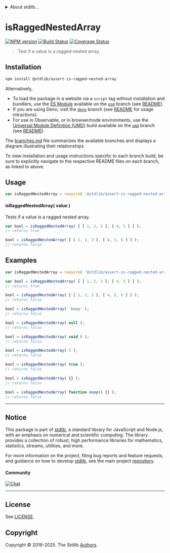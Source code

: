 <!--

@license Apache-2.0

Copyright (c) 2024 The Stdlib Authors.

Licensed under the Apache License, Version 2.0 (the "License");
you may not use this file except in compliance with the License.
You may obtain a copy of the License at

   http://www.apache.org/licenses/LICENSE-2.0

Unless required by applicable law or agreed to in writing, software
distributed under the License is distributed on an "AS IS" BASIS,
WITHOUT WARRANTIES OR CONDITIONS OF ANY KIND, either express or implied.
See the License for the specific language governing permissions and
limitations under the License.

-->


<details>
  <summary>
    About stdlib...
  </summary>
  <p>We believe in a future in which the web is a preferred environment for numerical computation. To help realize this future, we've built stdlib. stdlib is a standard library, with an emphasis on numerical and scientific computation, written in JavaScript (and C) for execution in browsers and in Node.js.</p>
  <p>The library is fully decomposable, being architected in such a way that you can swap out and mix and match APIs and functionality to cater to your exact preferences and use cases.</p>
  <p>When you use stdlib, you can be absolutely certain that you are using the most thorough, rigorous, well-written, studied, documented, tested, measured, and high-quality code out there.</p>
  <p>To join us in bringing numerical computing to the web, get started by checking us out on <a href="https://github.com/stdlib-js/stdlib">GitHub</a>, and please consider <a href="https://opencollective.com/stdlib">financially supporting stdlib</a>. We greatly appreciate your continued support!</p>
</details>

# isRaggedNestedArray

[![NPM version][npm-image]][npm-url] [![Build Status][test-image]][test-url] [![Coverage Status][coverage-image]][coverage-url] <!-- [![dependencies][dependencies-image]][dependencies-url] -->

> Test if a value is a ragged nested array.

<section class="installation">

## Installation

```bash
npm install @stdlib/assert-is-ragged-nested-array
```

Alternatively,

-   To load the package in a website via a `script` tag without installation and bundlers, use the [ES Module][es-module] available on the [`esm`][esm-url] branch (see [README][esm-readme]).
-   If you are using Deno, visit the [`deno`][deno-url] branch (see [README][deno-readme] for usage intructions).
-   For use in Observable, or in browser/node environments, use the [Universal Module Definition (UMD)][umd] build available on the [`umd`][umd-url] branch (see [README][umd-readme]).

The [branches.md][branches-url] file summarizes the available branches and displays a diagram illustrating their relationships.

To view installation and usage instructions specific to each branch build, be sure to explicitly navigate to the respective README files on each branch, as linked to above.

</section>

<section class="usage">

## Usage

```javascript
var isRaggedNestedArray = require( '@stdlib/assert-is-ragged-nested-array' );
```

#### isRaggedNestedArray( value )

Tests if a value is a ragged nested array.

```javascript
var bool = isRaggedNestedArray( [ [ 1, 2, 3 ], [ 4, 5 ] ] );
// returns true

bool = isRaggedNestedArray( [ [ 1, 2, 3 ], [ 4, 5, 6 ] ] );
// returns false
```

</section>

<!-- /.usage -->

<section class="examples">

## Examples

<!-- eslint-disable no-empty-function, no-restricted-syntax -->

<!-- eslint no-undef: "error" -->

```javascript
var isRaggedNestedArray = require( '@stdlib/assert-is-ragged-nested-array' );

var bool = isRaggedNestedArray( [ [ 1, 2, 3 ], [ 4, 5 ] ] );
// returns true

bool = isRaggedNestedArray( [ [ 1, 2, 3 ], [ 4, 5, 6 ] ] );
// returns false

bool = isRaggedNestedArray( 'beep' );
// returns false

bool = isRaggedNestedArray( null );
// returns false

bool = isRaggedNestedArray( void 0 );
// returns false

bool = isRaggedNestedArray( 5 );
// returns false

bool = isRaggedNestedArray( true );
// returns false

bool = isRaggedNestedArray( {} );
// returns false

bool = isRaggedNestedArray( function noop() {} );
// returns false
```

</section>

<!-- /.examples -->

<!-- Section for related `stdlib` packages. Do not manually edit this section, as it is automatically populated. -->

<section class="related">

</section>

<!-- /.related -->

<!-- Section for all links. Make sure to keep an empty line after the `section` element and another before the `/section` close. -->


<section class="main-repo" >

* * *

## Notice

This package is part of [stdlib][stdlib], a standard library for JavaScript and Node.js, with an emphasis on numerical and scientific computing. The library provides a collection of robust, high performance libraries for mathematics, statistics, streams, utilities, and more.

For more information on the project, filing bug reports and feature requests, and guidance on how to develop [stdlib][stdlib], see the main project [repository][stdlib].

#### Community

[![Chat][chat-image]][chat-url]

---

## License

See [LICENSE][stdlib-license].


## Copyright

Copyright &copy; 2016-2025. The Stdlib [Authors][stdlib-authors].

</section>

<!-- /.stdlib -->

<!-- Section for all links. Make sure to keep an empty line after the `section` element and another before the `/section` close. -->

<section class="links">

[npm-image]: http://img.shields.io/npm/v/@stdlib/assert-is-ragged-nested-array.svg
[npm-url]: https://npmjs.org/package/@stdlib/assert-is-ragged-nested-array

[test-image]: https://github.com/stdlib-js/assert-is-ragged-nested-array/actions/workflows/test.yml/badge.svg?branch=main
[test-url]: https://github.com/stdlib-js/assert-is-ragged-nested-array/actions/workflows/test.yml?query=branch:main

[coverage-image]: https://img.shields.io/codecov/c/github/stdlib-js/assert-is-ragged-nested-array/main.svg
[coverage-url]: https://codecov.io/github/stdlib-js/assert-is-ragged-nested-array?branch=main

<!--

[dependencies-image]: https://img.shields.io/david/stdlib-js/assert-is-ragged-nested-array.svg
[dependencies-url]: https://david-dm.org/stdlib-js/assert-is-ragged-nested-array/main

-->

[chat-image]: https://img.shields.io/gitter/room/stdlib-js/stdlib.svg
[chat-url]: https://app.gitter.im/#/room/#stdlib-js_stdlib:gitter.im

[stdlib]: https://github.com/stdlib-js/stdlib

[stdlib-authors]: https://github.com/stdlib-js/stdlib/graphs/contributors

[umd]: https://github.com/umdjs/umd
[es-module]: https://developer.mozilla.org/en-US/docs/Web/JavaScript/Guide/Modules

[deno-url]: https://github.com/stdlib-js/assert-is-ragged-nested-array/tree/deno
[deno-readme]: https://github.com/stdlib-js/assert-is-ragged-nested-array/blob/deno/README.md
[umd-url]: https://github.com/stdlib-js/assert-is-ragged-nested-array/tree/umd
[umd-readme]: https://github.com/stdlib-js/assert-is-ragged-nested-array/blob/umd/README.md
[esm-url]: https://github.com/stdlib-js/assert-is-ragged-nested-array/tree/esm
[esm-readme]: https://github.com/stdlib-js/assert-is-ragged-nested-array/blob/esm/README.md
[branches-url]: https://github.com/stdlib-js/assert-is-ragged-nested-array/blob/main/branches.md

[stdlib-license]: https://raw.githubusercontent.com/stdlib-js/assert-is-ragged-nested-array/main/LICENSE

</section>

<!-- /.links -->
